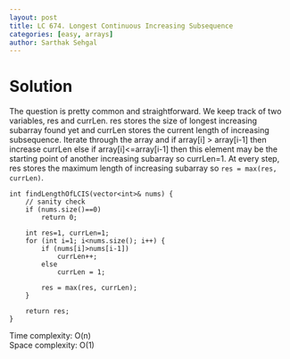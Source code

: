 ```yaml
---
layout: post
title: LC 674. Longest Continuous Increasing Subsequence
categories: [easy, arrays]
author: Sarthak Sehgal
---
```

# Solution
The question is pretty common and straightforward. We keep track of two variables, res and currLen. res stores the size of longest increasing subarray found yet and currLen stores the current length of increasing subsequence. Iterate through the array and if array[i] > array[i-1] then increase currLen else if array[i]<=array[i-1] then this element may be the starting point of another increasing subarray so currLen=1. At every step, res stores the maximum length of increasing subarray so `res = max(res, currLen)`.

```
int findLengthOfLCIS(vector<int>& nums) {
    // sanity check
    if (nums.size()==0)
        return 0;

    int res=1, currLen=1;
    for (int i=1; i<nums.size(); i++) {
        if (nums[i]>nums[i-1])
            currLen++;
        else
            currLen = 1;

        res = max(res, currLen);
    }

    return res;
}
```
Time complexity: O(n)  
Space complexity: O(1)